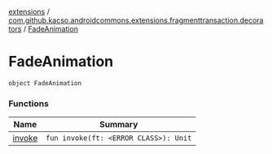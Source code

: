 [extensions](../../index.md) / [com.github.kacso.androidcommons.extensions.fragmenttransaction.decorators](../index.md) / [FadeAnimation](.)

# FadeAnimation

`object FadeAnimation`

### Functions

| Name | Summary |
|---|---|
| [invoke](invoke.md) | `fun invoke(ft: <ERROR CLASS>): Unit` |
